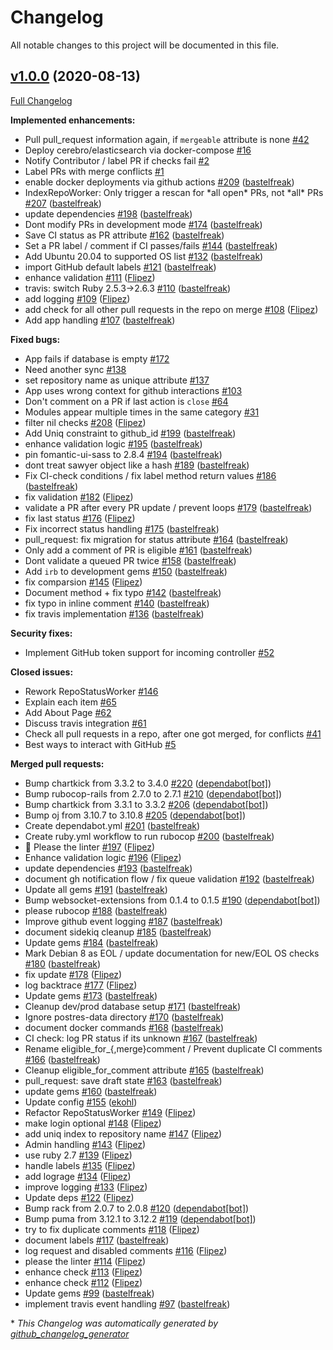# Changelog

All notable changes to this project will be documented in this file.

## [v1.0.0](https://github.com/voxpupuli/vox-pupuli-tasks/tree/v1.0.0) (2020-08-13)

[Full Changelog](https://github.com/voxpupuli/vox-pupuli-tasks/compare/c1bf9adf8afdec7e4c7138b3ee6434148fe6d1cb...v1.0.0)

**Implemented enhancements:**

- Pull pull\_request information again, if `mergeable` attribute is none [\#42](https://github.com/voxpupuli/vox-pupuli-tasks/issues/42)
- Deploy cerebro/elasticsearch via docker-compose [\#16](https://github.com/voxpupuli/vox-pupuli-tasks/issues/16)
- Notify Contributor / label PR if checks fail [\#2](https://github.com/voxpupuli/vox-pupuli-tasks/issues/2)
- Label PRs with merge conflicts [\#1](https://github.com/voxpupuli/vox-pupuli-tasks/issues/1)
- enable docker deployments via github actions [\#209](https://github.com/voxpupuli/vox-pupuli-tasks/pull/209) ([bastelfreak](https://github.com/bastelfreak))
- IndexRepoWorker: Only trigger a rescan for \*all open\* PRs, not \*all\* PRs [\#207](https://github.com/voxpupuli/vox-pupuli-tasks/pull/207) ([bastelfreak](https://github.com/bastelfreak))
- update dependencies [\#198](https://github.com/voxpupuli/vox-pupuli-tasks/pull/198) ([bastelfreak](https://github.com/bastelfreak))
- Dont modify PRs in development mode [\#174](https://github.com/voxpupuli/vox-pupuli-tasks/pull/174) ([bastelfreak](https://github.com/bastelfreak))
- Save CI status as PR attribute [\#162](https://github.com/voxpupuli/vox-pupuli-tasks/pull/162) ([bastelfreak](https://github.com/bastelfreak))
- Set a PR label / comment if CI passes/fails [\#144](https://github.com/voxpupuli/vox-pupuli-tasks/pull/144) ([bastelfreak](https://github.com/bastelfreak))
- Add Ubuntu 20.04 to supported OS list [\#132](https://github.com/voxpupuli/vox-pupuli-tasks/pull/132) ([bastelfreak](https://github.com/bastelfreak))
- import GitHub default labels [\#121](https://github.com/voxpupuli/vox-pupuli-tasks/pull/121) ([bastelfreak](https://github.com/bastelfreak))
- enhance validation [\#111](https://github.com/voxpupuli/vox-pupuli-tasks/pull/111) ([Flipez](https://github.com/Flipez))
- travis: switch Ruby 2.5.3-\>2.6.3 [\#110](https://github.com/voxpupuli/vox-pupuli-tasks/pull/110) ([bastelfreak](https://github.com/bastelfreak))
- add logging [\#109](https://github.com/voxpupuli/vox-pupuli-tasks/pull/109) ([Flipez](https://github.com/Flipez))
- add check for all other pull requests in the repo on merge [\#108](https://github.com/voxpupuli/vox-pupuli-tasks/pull/108) ([Flipez](https://github.com/Flipez))
- Add app handling [\#107](https://github.com/voxpupuli/vox-pupuli-tasks/pull/107) ([bastelfreak](https://github.com/bastelfreak))

**Fixed bugs:**

- App fails if database is empty [\#172](https://github.com/voxpupuli/vox-pupuli-tasks/issues/172)
- Need another sync [\#138](https://github.com/voxpupuli/vox-pupuli-tasks/issues/138)
- set repository name as unique attribute [\#137](https://github.com/voxpupuli/vox-pupuli-tasks/issues/137)
- App uses wrong context for github interactions [\#103](https://github.com/voxpupuli/vox-pupuli-tasks/issues/103)
- Don't comment on a PR if last action is `close` [\#64](https://github.com/voxpupuli/vox-pupuli-tasks/issues/64)
- Modules appear multiple times in the same category [\#31](https://github.com/voxpupuli/vox-pupuli-tasks/issues/31)
- filter nil checks [\#208](https://github.com/voxpupuli/vox-pupuli-tasks/pull/208) ([Flipez](https://github.com/Flipez))
- Add Uniq constraint to github\_id [\#199](https://github.com/voxpupuli/vox-pupuli-tasks/pull/199) ([bastelfreak](https://github.com/bastelfreak))
- enhance validation logic [\#195](https://github.com/voxpupuli/vox-pupuli-tasks/pull/195) ([bastelfreak](https://github.com/bastelfreak))
- pin fomantic-ui-sass to 2.8.4 [\#194](https://github.com/voxpupuli/vox-pupuli-tasks/pull/194) ([bastelfreak](https://github.com/bastelfreak))
- dont treat sawyer object like a hash [\#189](https://github.com/voxpupuli/vox-pupuli-tasks/pull/189) ([bastelfreak](https://github.com/bastelfreak))
- Fix CI-check conditions / fix label method return values [\#186](https://github.com/voxpupuli/vox-pupuli-tasks/pull/186) ([bastelfreak](https://github.com/bastelfreak))
- fix validation [\#182](https://github.com/voxpupuli/vox-pupuli-tasks/pull/182) ([Flipez](https://github.com/Flipez))
- validate a PR after every PR update / prevent loops [\#179](https://github.com/voxpupuli/vox-pupuli-tasks/pull/179) ([bastelfreak](https://github.com/bastelfreak))
- fix last status [\#176](https://github.com/voxpupuli/vox-pupuli-tasks/pull/176) ([Flipez](https://github.com/Flipez))
- Fix incorrect status handling [\#175](https://github.com/voxpupuli/vox-pupuli-tasks/pull/175) ([bastelfreak](https://github.com/bastelfreak))
- pull\_request: fix migration for status attribute [\#164](https://github.com/voxpupuli/vox-pupuli-tasks/pull/164) ([bastelfreak](https://github.com/bastelfreak))
- Only add a comment of PR is eligible [\#161](https://github.com/voxpupuli/vox-pupuli-tasks/pull/161) ([bastelfreak](https://github.com/bastelfreak))
- Dont validate a queued PR twice [\#158](https://github.com/voxpupuli/vox-pupuli-tasks/pull/158) ([bastelfreak](https://github.com/bastelfreak))
- Add `irb` to development gems [\#150](https://github.com/voxpupuli/vox-pupuli-tasks/pull/150) ([bastelfreak](https://github.com/bastelfreak))
- fix comparsion [\#145](https://github.com/voxpupuli/vox-pupuli-tasks/pull/145) ([Flipez](https://github.com/Flipez))
- Document method + fix typo [\#142](https://github.com/voxpupuli/vox-pupuli-tasks/pull/142) ([bastelfreak](https://github.com/bastelfreak))
- fix typo in inline comment [\#140](https://github.com/voxpupuli/vox-pupuli-tasks/pull/140) ([bastelfreak](https://github.com/bastelfreak))
- fix travis implementation [\#136](https://github.com/voxpupuli/vox-pupuli-tasks/pull/136) ([bastelfreak](https://github.com/bastelfreak))

**Security fixes:**

- Implement GitHub token support for incoming controller [\#52](https://github.com/voxpupuli/vox-pupuli-tasks/issues/52)

**Closed issues:**

- Rework RepoStatusWorker [\#146](https://github.com/voxpupuli/vox-pupuli-tasks/issues/146)
- Explain each item [\#65](https://github.com/voxpupuli/vox-pupuli-tasks/issues/65)
- Add About Page [\#62](https://github.com/voxpupuli/vox-pupuli-tasks/issues/62)
- Discuss travis integration [\#61](https://github.com/voxpupuli/vox-pupuli-tasks/issues/61)
- Check all pull requests in a repo, after one got merged, for conflicts [\#41](https://github.com/voxpupuli/vox-pupuli-tasks/issues/41)
- Best ways to interact with GitHub [\#5](https://github.com/voxpupuli/vox-pupuli-tasks/issues/5)

**Merged pull requests:**

- Bump chartkick from 3.3.2 to 3.4.0 [\#220](https://github.com/voxpupuli/vox-pupuli-tasks/pull/220) ([dependabot[bot]](https://github.com/apps/dependabot))
- Bump rubocop-rails from 2.7.0 to 2.7.1 [\#210](https://github.com/voxpupuli/vox-pupuli-tasks/pull/210) ([dependabot[bot]](https://github.com/apps/dependabot))
- Bump chartkick from 3.3.1 to 3.3.2 [\#206](https://github.com/voxpupuli/vox-pupuli-tasks/pull/206) ([dependabot[bot]](https://github.com/apps/dependabot))
- Bump oj from 3.10.7 to 3.10.8 [\#205](https://github.com/voxpupuli/vox-pupuli-tasks/pull/205) ([dependabot[bot]](https://github.com/apps/dependabot))
- Create dependabot.yml [\#201](https://github.com/voxpupuli/vox-pupuli-tasks/pull/201) ([bastelfreak](https://github.com/bastelfreak))
- Create ruby.yml workflow to run rubocop [\#200](https://github.com/voxpupuli/vox-pupuli-tasks/pull/200) ([bastelfreak](https://github.com/bastelfreak))
- :hammer: Please the linter [\#197](https://github.com/voxpupuli/vox-pupuli-tasks/pull/197) ([Flipez](https://github.com/Flipez))
- Enhance validation logic [\#196](https://github.com/voxpupuli/vox-pupuli-tasks/pull/196) ([Flipez](https://github.com/Flipez))
- update dependencies [\#193](https://github.com/voxpupuli/vox-pupuli-tasks/pull/193) ([bastelfreak](https://github.com/bastelfreak))
- document gh notification flow / fix queue validation [\#192](https://github.com/voxpupuli/vox-pupuli-tasks/pull/192) ([bastelfreak](https://github.com/bastelfreak))
- Update all gems [\#191](https://github.com/voxpupuli/vox-pupuli-tasks/pull/191) ([bastelfreak](https://github.com/bastelfreak))
- Bump websocket-extensions from 0.1.4 to 0.1.5 [\#190](https://github.com/voxpupuli/vox-pupuli-tasks/pull/190) ([dependabot[bot]](https://github.com/apps/dependabot))
- please rubocop [\#188](https://github.com/voxpupuli/vox-pupuli-tasks/pull/188) ([bastelfreak](https://github.com/bastelfreak))
- Improve github event logging [\#187](https://github.com/voxpupuli/vox-pupuli-tasks/pull/187) ([bastelfreak](https://github.com/bastelfreak))
- document sidekiq cleanup [\#185](https://github.com/voxpupuli/vox-pupuli-tasks/pull/185) ([bastelfreak](https://github.com/bastelfreak))
- Update gems [\#184](https://github.com/voxpupuli/vox-pupuli-tasks/pull/184) ([bastelfreak](https://github.com/bastelfreak))
- Mark Debian 8 as EOL / update documentation for new/EOL OS checks [\#180](https://github.com/voxpupuli/vox-pupuli-tasks/pull/180) ([bastelfreak](https://github.com/bastelfreak))
- fix update [\#178](https://github.com/voxpupuli/vox-pupuli-tasks/pull/178) ([Flipez](https://github.com/Flipez))
- log backtrace [\#177](https://github.com/voxpupuli/vox-pupuli-tasks/pull/177) ([Flipez](https://github.com/Flipez))
- Update gems [\#173](https://github.com/voxpupuli/vox-pupuli-tasks/pull/173) ([bastelfreak](https://github.com/bastelfreak))
- Cleanup dev/prod database setup [\#171](https://github.com/voxpupuli/vox-pupuli-tasks/pull/171) ([bastelfreak](https://github.com/bastelfreak))
- Ignore postres-data directory [\#170](https://github.com/voxpupuli/vox-pupuli-tasks/pull/170) ([bastelfreak](https://github.com/bastelfreak))
- document docker commands [\#168](https://github.com/voxpupuli/vox-pupuli-tasks/pull/168) ([bastelfreak](https://github.com/bastelfreak))
- CI check: log PR status if its unknown [\#167](https://github.com/voxpupuli/vox-pupuli-tasks/pull/167) ([bastelfreak](https://github.com/bastelfreak))
- Rename eligible\_for\_{,merge}comment / Prevent duplicate CI comments [\#166](https://github.com/voxpupuli/vox-pupuli-tasks/pull/166) ([bastelfreak](https://github.com/bastelfreak))
- Cleanup eligible\_for\_comment attribute [\#165](https://github.com/voxpupuli/vox-pupuli-tasks/pull/165) ([bastelfreak](https://github.com/bastelfreak))
- pull\_request: save draft state [\#163](https://github.com/voxpupuli/vox-pupuli-tasks/pull/163) ([bastelfreak](https://github.com/bastelfreak))
- update gems [\#160](https://github.com/voxpupuli/vox-pupuli-tasks/pull/160) ([bastelfreak](https://github.com/bastelfreak))
- Update config [\#155](https://github.com/voxpupuli/vox-pupuli-tasks/pull/155) ([ekohl](https://github.com/ekohl))
- Refactor RepoStatusWorker [\#149](https://github.com/voxpupuli/vox-pupuli-tasks/pull/149) ([Flipez](https://github.com/Flipez))
- make login optional [\#148](https://github.com/voxpupuli/vox-pupuli-tasks/pull/148) ([Flipez](https://github.com/Flipez))
- add uniq index to repository name [\#147](https://github.com/voxpupuli/vox-pupuli-tasks/pull/147) ([Flipez](https://github.com/Flipez))
- Admin handling [\#143](https://github.com/voxpupuli/vox-pupuli-tasks/pull/143) ([Flipez](https://github.com/Flipez))
- use ruby 2.7 [\#139](https://github.com/voxpupuli/vox-pupuli-tasks/pull/139) ([Flipez](https://github.com/Flipez))
- handle labels [\#135](https://github.com/voxpupuli/vox-pupuli-tasks/pull/135) ([Flipez](https://github.com/Flipez))
- add lograge [\#134](https://github.com/voxpupuli/vox-pupuli-tasks/pull/134) ([Flipez](https://github.com/Flipez))
- improve logging [\#133](https://github.com/voxpupuli/vox-pupuli-tasks/pull/133) ([Flipez](https://github.com/Flipez))
- Update deps [\#122](https://github.com/voxpupuli/vox-pupuli-tasks/pull/122) ([Flipez](https://github.com/Flipez))
- Bump rack from 2.0.7 to 2.0.8 [\#120](https://github.com/voxpupuli/vox-pupuli-tasks/pull/120) ([dependabot[bot]](https://github.com/apps/dependabot))
- Bump puma from 3.12.1 to 3.12.2 [\#119](https://github.com/voxpupuli/vox-pupuli-tasks/pull/119) ([dependabot[bot]](https://github.com/apps/dependabot))
- try to fix duplicate comments [\#118](https://github.com/voxpupuli/vox-pupuli-tasks/pull/118) ([Flipez](https://github.com/Flipez))
- document labels [\#117](https://github.com/voxpupuli/vox-pupuli-tasks/pull/117) ([bastelfreak](https://github.com/bastelfreak))
- log request and disabled comments [\#116](https://github.com/voxpupuli/vox-pupuli-tasks/pull/116) ([Flipez](https://github.com/Flipez))
- please the linter [\#114](https://github.com/voxpupuli/vox-pupuli-tasks/pull/114) ([Flipez](https://github.com/Flipez))
- enhance check [\#113](https://github.com/voxpupuli/vox-pupuli-tasks/pull/113) ([Flipez](https://github.com/Flipez))
- enhance check [\#112](https://github.com/voxpupuli/vox-pupuli-tasks/pull/112) ([Flipez](https://github.com/Flipez))
- Update gems [\#99](https://github.com/voxpupuli/vox-pupuli-tasks/pull/99) ([bastelfreak](https://github.com/bastelfreak))
- implement travis event handling [\#97](https://github.com/voxpupuli/vox-pupuli-tasks/pull/97) ([bastelfreak](https://github.com/bastelfreak))



\* *This Changelog was automatically generated by [github_changelog_generator](https://github.com/github-changelog-generator/github-changelog-generator)*
